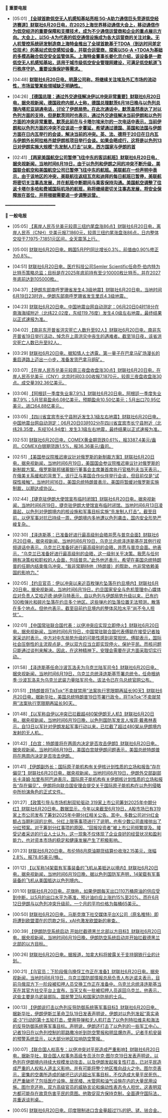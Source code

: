 **🔴 重要电报**

  - [05:01] **[【全球首款低空无人机感知基站亮相 5G-A助力通信巨头竞逐低空经济赛道】财联社6月20日电，在2025上海世界移动通信大会上，移动通信作为低空经济的重要保障和支撑技术，成为不少通信运营商和企业的重点展示方向。大会上，以5G-A为代表的低空通信设施成为各大运营商的关注对象。无人机管控系统研发制造商上海特金推出了全球首款基于TDOA（到达时间差定位技术）的基站式低空感知设备，并联合运营商，探索以5G-A +TDOA为基础的多模态融合低空安全监管体系。上海特金董事长姜化京介绍，该设备是一款低空无人机感知基站，适用于城市级低空安全管理网建设，可满足低空航道飞行秩序守护、重要设施保护等需求。](https://www.cls.cn/detail/2062586)**

  - [04:48] **[财联社6月20日电，明晟公司称，将继续关注埃及外汇市场的流动性，市场监管某些领域缺乏明确性。](https://www.cls.cn/detail/2062584)**

  - [04:26] **[【德国总理：通过外交途径解决伊以冲突非常重要】财联社6月20日电，据央视新闻，德国政府内部人士称，德国总理默茨6月18日晚与以色列总理内塔尼亚胡通电话，讨论了伊朗局势。在此次通话中，默茨虽然表达了对以色列方面的支持，但是默茨同时也表示，通过外交途径解决当前伊朗和以色列方面的冲突非常重要。默茨此前在与卡塔尔埃米尔的一次电话中表示，当前伊朗和以色列方面的冲突不应该进一步蔓延，希望通过德国、英国和法国与伊朗方面在日内瓦举行的会谈，解决当前的冲突。英、法、德将于20日在日内瓦与伊朗外长阿拉格齐就伊朗核项目举行会谈。如果会晤成行，这将是以色列13日对伊朗实施大规模“先发制人打击”以来，西方国家与伊朗的首](https://www.cls.cn/detail/2062581)**

  - [02:41] **[【两家美国航空公司暂停飞往中东的客运航班】财联社6月20日电，据央视新闻，当地时间6月19日，由于以色列和伊朗之间的冲突不断升级，美国联合航空和美国航空公司已暂停飞往中东的航班。美联航在一份声明中表示，由于该地区的冲突，美联航往返纽瓦克和迪拜的每日航班已暂停，美联航将密切关注事态发展，并在航班中断期间与乘客保持沟通。美国航空调整了往返卡塔尔多哈和费城国际机场的航班，称将继续密切关注事态发展，将安全保障放在首位，并将根据需要进一步调整运营。](https://www.cls.cn/detail/2062569)**

━━━━━━━━━━━━━━━━━━━

**📰 一般电报**

  - [05:05] [【离岸人民币兑美元较周三纽约尾盘涨86点】财联社6月20日电，离岸人民币（CNH）兑美元报7.1860元，较周三纽约尾涨盘涨86点，日内整体交投于7.1975-7.1851元区间，全天震荡上行。](https://www.cls.cn/detail/2062588)

  - [05:00] [财联社6月20日电，韩国5月PPI同比增长0.3%，前值由0.90%修正为0.8%。](https://www.cls.cn/detail/2062587)

  - [04:51] [财联社6月20日电，医疗科技公司Semler Scientific任命乔·伯内特为比特币策略总监；目标是在2025年底前持有至少10000枚比特币，并在2027年底前达到105000枚。](https://www.cls.cn/detail/2062585)

  - [04:37] [【伊朗东部南呼罗珊省发生4.3级地震】财联社6月20日电，当地时间6月19日23时许，伊朗东部南呼罗珊省发生里氏4.3级地震。](https://www.cls.cn/detail/2062583)

  - [04:23] [财联社6月20日电，中国地震台网自动测定：06月20日04时18分在南海海域附近（北纬22.02度，东经119.76度）发生4.0级左右地震，最终结果以正式速报为准。](https://www.cls.cn/detail/2062580)

  - [04:02] [【南非东开普省洪灾死亡人数升至92人】财联社6月20日电，南非东开普省19日举行活动，悼念在上周洪灾中丧生的遇难者。截至18日夜，该省洪灾死亡人数已升至92人。](https://www.cls.cn/detail/2062578)

  - [03:29] [财联社6月20日电，据知情人士透露，第一量子在巴拿马矿场漫长的重启道路上迈出一小步，准备发货巴拿马铜矿。](https://www.cls.cn/detail/2062576)

  - [03:07] [【在岸人民币兑美元较周三夜盘收盘涨30点】财联社6月20日电，在岸人民币兑美元（CNY）北京时间03:00收报7.1870元，较周三夜盘收盘涨30点。成交量392.36亿美元。](https://www.cls.cn/detail/2062575)

  - [03:06] [【阿根廷一季度失业率7.9%】财联社6月20日电，阿根廷一季度失业率7.9%；5月贸易盈余6.08亿美元，预期盈余10.50亿美元；5月出口70.95亿美元，进口64.88亿美元。](https://www.cls.cn/detail/2062574)

  - [03:05] [【四川省宜宾市长宁县附近发生3.1级左右地震】财联社6月20日电，中国地震台网自动测定：06月20日03时02分在四川省宜宾市长宁县附近（北纬28.35度，东经104.94度）发生3.1级左右地震，最终结果以正式速报为准。](https://www.cls.cn/detail/2062573)

  - [02:53] [财联社6月20日电，COMEX黄金期货跌0.61%，报3387.4美元/盎司。COMEX白银期货跌1.5%，报36.36美元/盎司。](https://www.cls.cn/detail/2062572)

  - [02:51] [【美国参议院推迟审议针对俄罗斯的新制裁方案】财联社6月20日电，据央视新闻，当地时间6月19日，美国国会参议院推迟审议针对俄罗斯的新制裁方案。俄罗斯联邦储蓄银行董事会主席兼首席执行官格列夫当天表示，在俄美关系缓和的背景下，该行正与美国合作伙伴举行会谈，但目前仅是“试探性接触”。当地时间16日，美国总统特朗普表示，美国将暂缓对俄罗斯实施制裁，以期达成协议。](https://www.cls.cn/detail/2062571)

  - [02:44] [【捷克驻伊朗大使馆宣布临时闭馆】财联社6月20日电，据央视新闻，当地时间6月19日，捷克驻伊朗大使馆宣布临时闭馆。当地时间6月13日凌晨起，以色列对伊朗境内的核设施和军事目标实施“先发制人打击”。截至目前，以伊军事对抗已持续一周，伊朗境内多地遭以色列袭击，国内安全形势严峻复杂。](https://www.cls.cn/detail/2062570)

  - [02:30] [【泽连斯基：已准备好进行最高级别会晤并愿与普京会面】财联社6月20日电，据央视新闻，当地时间6月19日，乌克兰总统泽连斯基在其例行视频讲话中表示，乌克兰已准备好进行最高级别的会晤，并愿与普京会面。他表示，“乌克兰已准备好进行最高级别的会晤，这一级别关乎决策。我愿与任何拥有决策权和职权的人会面，包括普京。”此外他还表示，希望在美国总统特朗普的任期内结束俄乌冲突，“我非常期待他（特朗普）的帮助，也非常依赖美国的影响力。”](https://www.cls.cn/detail/2062568)

  - [02:05] [【约旦官员：伊以冲突以来近百枚弹片坠落在约旦境内】财联社6月20日电，据央视新闻，当地时间6月19日，约旦国家安全与危机管理中心媒体应对负责人艾哈迈德·纳伊马特表示，自以色列与伊朗局势升级以来，已有约100枚弹片和碎片坠落在约旦多个地区。这些弹片的坠落位置无法预测，散落在多个地点。但他也表示，截至目前约旦境内的整体风险水平“尚不令人担忧”。](https://www.cls.cn/detail/2062564)

  - [02:01] [【中国常驻联合国代表：以伊冲突应实现立即停火】财联社6月20日电，据央视新闻，当地时间6月19日，中国常驻联合国代表傅聪在接受记者独家采访时表示，中方对中东局势升级的可能性感到非常担忧。傅聪表示，国际社会压倒性的主流观点是，伊以双方应当立即实现停火，保护平民。而核问题只能通过谈判来解决。因此，在这种精神下，安理会需要在这方面采取切实行动。](https://www.cls.cn/detail/2062563)

  - [01:58] [【泽连斯基任命沙波瓦洛夫为乌克兰陆军司令】财联社6月20日电，据央视新闻，当地时间6月19日，乌克兰总统泽连斯基签署总统令，任命根纳季·沙波瓦洛夫为乌克兰武装力量陆军司令。该法令已在乌总统官网公布。](https://www.cls.cn/detail/2062562)

  - [01:51] [【特朗普将TikTok“不卖就禁用”法案执行宽限期再延长90天】财联社6月20日电，据新华社，美国总统特朗普19日签署行政令，将TikTok“不卖就禁用”法案执行宽限期再延长90天。](https://www.cls.cn/detail/2062561)

  - [01:48] [【以军称自伊以冲突已拦截超480架伊朗无人机】财联社6月20日电，据央视新闻，当地时间6月19日晚，以色列国防军发言人埃菲·戴弗林表示，自13日以军针对伊朗发起军事行动以来，已拦截了超过480架从伊朗境内发射的无人机。](https://www.cls.cn/detail/2062559)

  - [01:42] [【白宫：特朗普将在两周内决定是否攻击伊朗】财联社6月20日电，据央视新闻，当地时间6月19日，美国白宫就伊朗问题表示，美国总统特朗普将在两周内决定是否攻击伊朗。](https://www.cls.cn/detail/2062558)

  - [01:41] [【伊朗副外长：国际原子能机构有关伊核计划性质的立场和报告“存在偏见”】财联社6月20日电，据央视新闻，当地时间6月19日，伊朗外交部副部长卡泽姆·加里布阿巴迪表示，国际原子能机构有关伊朗核计划性质的立场和报告“存在偏见”，伊朗将向联合国安理会提交关于国际原子能机构在以色列侵略中所扮演角色的正式文件。](https://www.cls.cn/detail/2062557)

  - [01:27] [【政策引导与市场机制双轮驱动 319家上市公司筹划2025年中期分红】财联社6月20日电，数据显示，今年以来截至6月19日，A股市场已有319家上市公司发布了筹划2025年中期分红相关公告。其中，多数公司对分红金额占当期利润的比例、分红上限等事项进行了说明，也有少数公司直接抛出了分红预案。对于筹划分红事项的原因，“回报投资者”被上市公司频繁提及。接受记者采访的行业人士认为，这一现象不仅体现了企业良好的经营状况和盈利能力，也对资本市场的稳定和健康发展产生了积极影响。](https://www.cls.cn/detail/2062556)

  - [01:23] [财联社6月20日电，布伦特8月原油期货结算价收涨2.15美元，涨幅2.8%，报78.85美元/桶。](https://www.cls.cn/detail/2062555)

  - [01:12] [【以军称14架载有军事装备的飞机从美抵达以境内】财联社6月20日电，据央视新闻，当地时间6月19日晚，据以色列国防军声明，14架载有军事装备的飞机从美国抵达以色列境内。](https://www.cls.cn/detail/2062554)

  - [01:10] [财联社6月20日电，花旗称，如果伊朗每天出口110万桶原油的供应受到中断，以5月的出口水平为基准，预计油价应上涨约15%至20%，而在6月12日伊朗与以色列冲突升级前，一个月的平均价格为每桶65美元。](https://www.cls.cn/detail/2062553)

  - [00:50] [财联社6月20日电，马斯克旗下社交媒体平台X公司（原名推特）即将遭到欧盟潜在的罚款之际，xAI也激发欧盟新的审查。](https://www.cls.cn/detail/2062552)

  - [00:39] [【伊朗防空系统启动 开始拦截德黑兰北部以方目标】财联社6月20日电，据央视新闻，当地时间6月19日晚，伊朗防空系统启动并开始拦截德黑兰北部的以方目标。](https://www.cls.cn/detail/2062551)

  - [00:26] [财联社6月20日电，据报道，加拿大料将披露关于支持钢铁行业的计划。](https://www.cls.cn/detail/2062550)

  - [00:21] [【乌官员：下阶段俄乌换俘工作正在准备】财联社6月20日电，据央视新闻，当地时间6月19日，乌克兰国防部情报总局负责人布达诺夫表示，目前乌俄双方下一阶段被扣押人员交换工作正在准备中。乌克兰总统泽连斯基当天在其官方社交平台上宣布，当天又有一批被扣押人员返回乌克兰。他表示，这些主要是乌武装部队、国民警卫队和国家边防局的士兵。](https://www.cls.cn/detail/2062549)

  - [00:13] [【伊朗说打击以色列反导防御系统等军事目标】财联社6月20日电，据新华社，伊朗伊斯兰革命卫队19日发表声明说，伊朗对以色列发起“真实承诺-3”行动的第十五轮打击，使用导弹和无人机打击了以色列特拉维夫和海法的反导防御系统等军事目标。声明说，伊朗还打击了以色列的一些军工中心。记者19日在以色列控制的耶路撒冷听到防空警报和明显爆炸声。记者手机安装的预警系统显示，以大部分地区拉响防空警报。](https://www.cls.cn/detail/2062547)

  - [00:07] [【联合国人权高专：以伊冲突对平民造成严重影响】财联社6月20日电，据新华社，联合国人权事务高级专员沃尔克·图尔克19日发表声明说，以色列在伊朗境内持续大规模发动攻击，以及伊朗发起报复性打击，已对平民造成严重的人权和人道主义影响，并有可能将整个地区推向战火之中。图尔克表示，密集的空袭所造成的破坏已远远超出军事目标，不仅造成大量平民死伤，还严重破坏了包括医疗设施、居民楼、水管网和油气设施在内的大量民用设施。图尔克还称，双方高级官员的威胁言论和煽动性表态令人担忧，这表明双方都可能存在故意伤害平民的意图。他敦促双方保持克制，全面遵守国际法，并重返谈判桌。](https://www.cls.cn/detail/2062546)

  - [00:05] [财联社6月20日电，印度限制进口含金量超过1%的钯、铑、铱合金。](https://www.cls.cn/detail/2062545)
